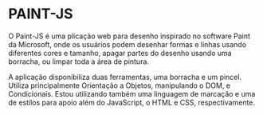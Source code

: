 # PAINT-JS

O Paint-JS é uma plicação web para desenho inspirado no software Paint da Microsoft, onde os usuários podem desenhar formas e linhas usando diferentes cores e tamanho, 
apagar partes do desenho usando uma borracha, ou limpar toda a área de pintura. 

A aplicação disponibiliza duas ferramentas, uma borracha e um pincel. Utiliza principalmente Orientação a Objetos, manipulando o DOM, e Condicionais. 
Estou utilizando também uma linguagem de marcação e uma de estilos para apoio além do JavaScript, o HTML e CSS, respectivamente.
